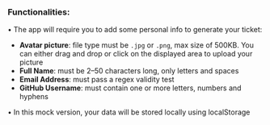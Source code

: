 ### Functionalities:
• The app will require you to add some personal info to generate your ticket:  
  - **Avatar picture**: file type must be `.jpg` or `.png`, max size of 500KB. You can either drag and drop or click on the displayed area to upload your picture   
  - **Full Name**: must be 2–50 characters long, only letters and spaces  
  - **Email Address**: must pass a regex validity test  
  - **GitHub Username**: must contain one or more letters, numbers and hyphens  

• In this mock version, your data will be stored locally using localStorage
